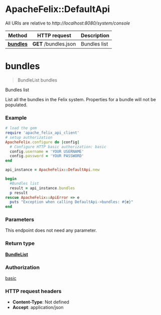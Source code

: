 # ApacheFelix::DefaultApi

All URIs are relative to *http://localhost:8080/system/console*

Method | HTTP request | Description
------------- | ------------- | -------------
[**bundles**](DefaultApi.md#bundles) | **GET** /bundles.json | Bundles list


# **bundles**
> BundleList bundles

Bundles list

List all the bundles in the Felix system. Properties for a bundle will not be populated.

### Example
```ruby
# load the gem
require 'apache_felix_api_client'
# setup authorization
ApacheFelix.configure do |config|
  # Configure HTTP basic authorization: basic
  config.username = 'YOUR USERNAME'
  config.password = 'YOUR PASSWORD'
end

api_instance = ApacheFelix::DefaultApi.new

begin
  #Bundles list
  result = api_instance.bundles
  p result
rescue ApacheFelix::ApiError => e
  puts "Exception when calling DefaultApi->bundles: #{e}"
end
```

### Parameters
This endpoint does not need any parameter.

### Return type

[**BundleList**](BundleList.md)

### Authorization

[basic](../README.md#basic)

### HTTP request headers

 - **Content-Type**: Not defined
 - **Accept**: application/json



